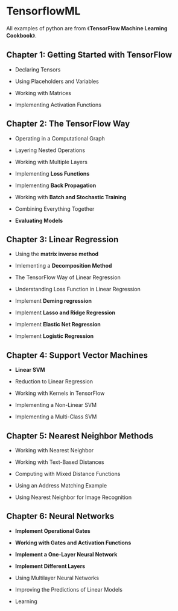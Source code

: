 # TensorflowML
All examples of python are from 《**TensorFlow Machine Learning Cookbook**》.  

## Chapter 1: Getting Started with TensorFlow

* Declaring Tensors  

* Using Placeholders and Variables  

* Working with Matrices  

* Implementing Activation Functions  

## Chapter 2: The TensorFlow Way 

* Operating in a Computational Graph  

* Layering Nested Operations  

* Working with Multiple Layers  

* Implementing **Loss Functions**  

* Implementing **Back Propagation**  

* Working with **Batch and Stochastic Training**  
   
* Combining Everything Together  

* **Evaluating Models**  

## Chapter 3: Linear Regression  

* Using the **matrix inverse method**  

* Imlementing a **Decomposition Method**  

* The TensorFlow Way of Linear Regression  

* Understanding Loss Function in Linear Regression    

* Implement **Deming regression**

* Implement **Lasso and Ridge Regression**  

* Implement **Elastic Net Regression**  

* Implement **Logistic Regression**  

## Chapter 4: Support Vector Machines

* **Linear SVM**

* Reduction to Linear Regression

* Working with Kernels in TensorFlow

* Implementing a Non-Linear SVM

* Implementing a Multi-Class SVM

## Chapter 5: Nearest Neighbor Methods

* Working with Nearest Neighbor  

* Working with Text-Based Distances

* Computing with Mixed Distance Functions  

* Using an Address Matching Example

* Using Nearest Neighbor for Image Recognition  

## Chapter 6: Neural Networks

* **Implement Operational Gates**

* **Working with Gates and Activation Functions**

* **Implement a One-Layer Neural Network**

* **Implement Different Layers**

* Using Multilayer Neural Networks

* Improving the Predictions of Linear Models

* Learning
